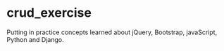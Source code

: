 # crud_exercise
Putting in practice concepts learned about jQuery, Bootstrap, javaScript, Python and Django.
